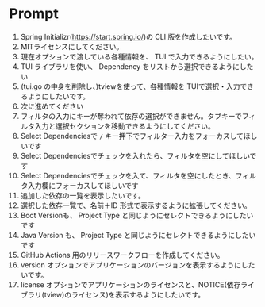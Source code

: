 # Prompt

1. Spring Initializr(https://start.spring.io/)の CLI 版を作成したいです。
2. MITライセンスにしてください。
3. 現在オプションで渡している各種情報を、 TUI で入力できるようにしたい。
4. TUI ライブラリを使い、 Dependency をリストから選択できるようにしたい
5. (tui.go の中身を削除し、)tviewを使って、各種情報を TUIで選択・入力できるようにしたいです。
6. 次に進めてください
7. フィルタの入力にキーが奪われて依存の選択ができません。タブキーでフィルタ入力と選択セクションを移動できるようにしてください。
8. Select Dependenciesで `/` キー押下でフィルター入力をフォーカスしてほしいです
9. Select Dependenciesでチェックを入れたら、フィルタを空にしてほしいです
10. Select Dependenciesでチェックを入て、フィルタを空にしたとき、フィルタ入力欄にフォーカスしてほしいです
11. 追加した依存の一覧を表示したいです。
12. 選択した依存一覧で、名前＋ID 形式で表示するように拡張してください。
13. Boot Versionも、 Project Type と同じようにセレクトできるようにしたいです
14. Java Version も、 Project Type と同じようにセレクトできるようにしたいです
15. GitHub Actions 用のリリースワークフローを作成してください。
16. version オプションでアプリケーションのバージョンを表示するようにしたいです。
17. license オプションでアプリケーションのライセンスと、NOTICE(依存ライブラリ(tview)のライセンス)を表示するようにしたいです。
